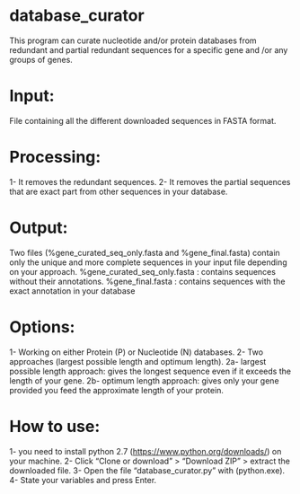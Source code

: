 # database_curator
This program can curate nucleotide and/or protein databases from redundant and partial redundant sequences for a specific gene and /or any groups of genes.

# Input:
File containing all the different downloaded sequences in FASTA format.

# Processing:
1- It removes the redundant sequences.
2- It removes the partial sequences that are exact part from other sequences in your database.

# Output:
Two files (%gene_curated_seq_only.fasta and %gene_final.fasta) contain only the unique and more complete sequences in your input file depending on your approach.
%gene_curated_seq_only.fasta : contains sequences without their annotations.
%gene_final.fasta : contains sequences with the exact annotation in your database

# Options:
1- Working on either Protein (P) or Nucleotide (N) databases.
2- Two approaches (largest possible length and optimum length).
   2a- largest possible length approach: gives the longest sequence even if it exceeds the length of your gene.
   2b- optimum length approach: gives only your gene provided you feed the approximate length of your protein.

# How to use:
1-	you need to install python 2.7 (https://www.python.org/downloads/) on your machine.
2-	Click “Clone or download” > “Download ZIP” > extract the downloaded file.
3-	Open the file “database_curator.py” with (python.exe).
4-	State your variables and press Enter.
